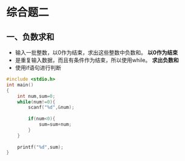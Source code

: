 # 综合题二
## 一、负数求和
* 输入一批整数，以0作为结束，求出这些整数中负数和。
**以0作为结束**
* 是重复输入数据，而且有条件作为结束，所以使用while。
**求出负数和**
* 使用if语句进行判断
```c
#include <stdio.h>
int main()
{
	int num,sum=0;
	while(num!=0){
		scanf("%d",&num);
		
		if(num<0){
			sum=sum+num;
		}
	}
	
	printf("%d",sum);
} 
```
